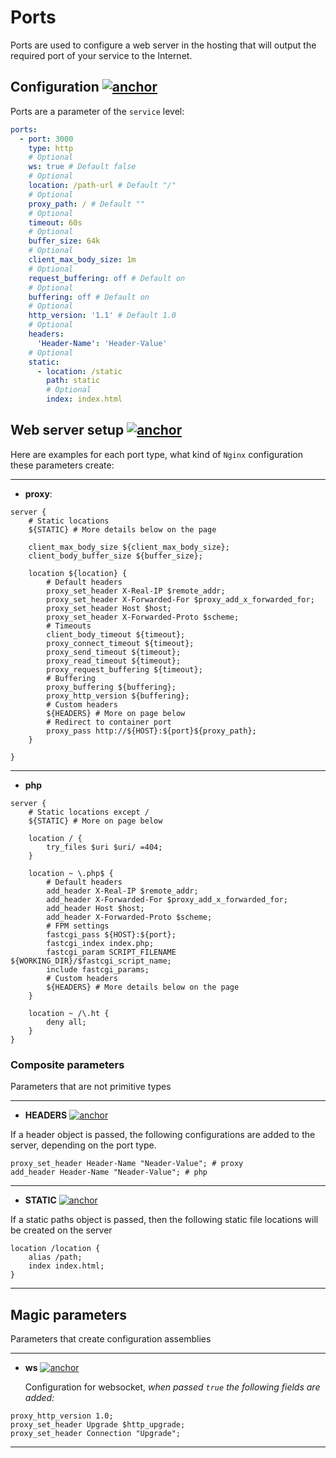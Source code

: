 # Ports

Ports are used to configure a web server in the hosting that will output the required port of your service to the Internet.

## Configuration [![anchor](https://conhos.ru/images/icons/link.svg)](#config)

Ports are a parameter of the `service` level:

```yml
ports:
  - port: 3000
    type: http
    # Optional
    ws: true # Default false
    # Optional
    location: /path-url # Default "/"
    # Optional
    proxy_path: / # Default ""
    # Optional
    timeout: 60s
    # Optional
    buffer_size: 64k
    # Optional
    client_max_body_size: 1m
    # Optional
    request_buffering: off # Default on
    # Optional
    buffering: off # Default on
    # Optional
    http_version: '1.1' # Default 1.0
    # Optional
    headers:
      'Header-Name': 'Header-Value'
    # Optional
    static:
      - location: /static
        path: static
        # Optional
        index: index.html
```

## Web server setup [![anchor](https://conhos.ru/images/icons/link.svg)](#web-server)

Here are examples for each port type, what kind of `Nginx` configuration these parameters create:

---

- ​​**proxy**:

```nginx
server {
    # Static locations
    ${STATIC} # More details below on the page

    client_max_body_size ${client_max_body_size};
    client_body_buffer_size ${buffer_size};

    location ${location} {
        # Default headers
        proxy_set_header X-Real-IP $remote_addr;
        proxy_set_header X-Forwarded-For $proxy_add_x_forwarded_for;
        proxy_set_header Host $host;
        proxy_set_header X-Forwarded-Proto $scheme;
        # Timeouts
        client_body_timeout ${timeout};
        proxy_connect_timeout ${timeout};
        proxy_send_timeout ${timeout};
        proxy_read_timeout ${timeout};
        proxy_request_buffering ${timeout};
        # Buffering
        proxy_buffering ${buffering};
        proxy_http_version ${buffering};
        # Custom headers
        ${HEADERS} # More on page below
        # Redirect to container port
        proxy_pass http://${HOST}:${port}${proxy_path};
    }

}
```

---

- ​​**php**

```nginx
server {
    # Static locations except /
    ${STATIC} # More on page below

    location / {
        try_files $uri $uri/ =404;
    }

    location ~ \.php$ {
        # Default headers
        add_header X-Real-IP $remote_addr;
        add_header X-Forwarded-For $proxy_add_x_forwarded_for;
        add_header Host $host;
        add_header X-Forwarded-Proto $scheme;
        # FPM settings
        fastcgi_pass ${HOST}:${port};
        fastcgi_index index.php;
        fastcgi_param SCRIPT_FILENAME ${WORKING_DIR}/$fastcgi_script_name;
        include fastcgi_params;
        # Custom headers
        ${HEADERS} # More details below on the page
    }

    location ~ /\.ht {
        deny all;
    }
}
```

### Composite parameters

Parameters that are not primitive types

---

- ​​**HEADERS** [![anchor](https://conhos.ru/images/icons/link.svg)](#web-headers)

If a header object is passed, the following configurations are added to the server, depending on the port type.

```nginx
proxy_set_header Header-Name "Neader-Value"; # proxy
add_header Header-Name "Neader-Value"; # php
```

---

- ​​**STATIC** [![anchor](https://conhos.ru/images/icons/link.svg)](#web-static)

If a static paths object is passed, then the following static file locations will be created on the server

```nginx
location /location {
    alias /path;
    index index.html;
}
```

---

## Magic parameters

Parameters that create configuration assemblies

---

- ​​**ws** [![anchor](https://conhos.ru/images/icons/link.svg)](#web-socket)

  Configuration for websocket, _when passed `true` the following fields are added:_

```nginx
proxy_http_version 1.0;
proxy_set_header Upgrade $http_upgrade;
proxy_set_header Connection "Upgrade";

```

---
